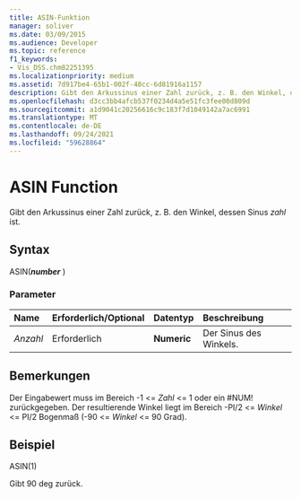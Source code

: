 ```yaml
---
title: ASIN-Funktion
manager: soliver
ms.date: 03/09/2015
ms.audience: Developer
ms.topic: reference
f1_keywords:
- Vis_DSS.chm82251395
ms.localizationpriority: medium
ms.assetid: 7d917be4-65b1-002f-48cc-6d81916a1157
description: Gibt den Arkussinus einer Zahl zurück, z. B. den Winkel, dessen Sinus zahl ist.
ms.openlocfilehash: d3cc3bb4afcb537f0234d4a5e51fc3fee00d809d
ms.sourcegitcommit: a1d9041c20256616c9c183f7d1049142a7ac6991
ms.translationtype: MT
ms.contentlocale: de-DE
ms.lasthandoff: 09/24/2021
ms.locfileid: "59628864"
---
```

# <a name="asin-function"></a>ASIN Function

Gibt den Arkussinus einer Zahl zurück, z. B. den Winkel, dessen Sinus  *zahl*  ist. 
  
## <a name="syntax"></a>Syntax

ASIN(***number*** ) 
  
### <a name="parameters"></a>Parameter

|**Name**|**Erforderlich/Optional**|**Datentyp**|**Beschreibung**|
|:-----|:-----|:-----|:-----|
| _Anzahl_ <br/> |Erforderlich  <br/> |**Numeric** <br/> |Der Sinus des Winkels.  <br/> |
   
## <a name="remarks"></a>Bemerkungen

Der Eingabewert muss im Bereich -1 <=  *Zahl*  <= 1 oder ein #NUM! zurückgegeben. Der resultierende Winkel liegt im Bereich -PI/2 <=  *Winkel*  <= PI/2 Bogenmaß (-90 <=  *Winkel*  <= 90 Grad). 
  
## <a name="example"></a>Beispiel

ASIN(1)
  
Gibt 90 deg zurück.
  

